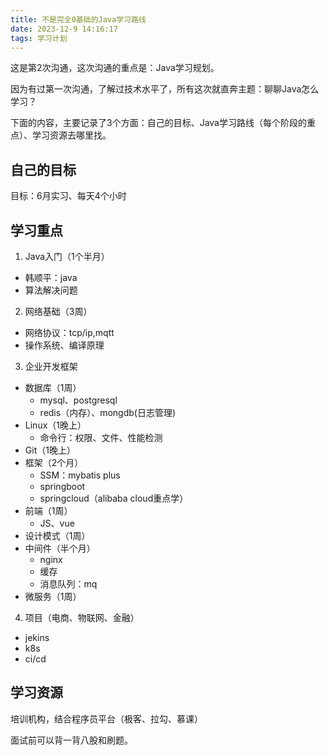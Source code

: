 ```yaml
---
title: 不是完全0基础的Java学习路线
date: 2023-12-9 14:16:17
tags: 学习计划
---
```


这是第2次沟通，这次沟通的重点是：Java学习规划。

因为有过第一次沟通，了解过技术水平了，所有这次就直奔主题：聊聊Java怎么学习？

下面的内容，主要记录了3个方面：自己的目标、Java学习路线（每个阶段的重点）、学习资源去哪里找。


## 自己的目标
目标：6月实习、每天4个小时

## 学习重点


1. Java入门（1个半月）

  - 韩顺平：java
  - 算法解决问题


2. 网络基础（3周）
  - 网络协议：tcp/ip,mqtt
  - 操作系统、编译原理

3. 企业开发框架
  - 数据库（1周）
    - mysql、postgresql
    - redis（内存）、mongdb(日志管理)
  - Linux（1晚上）
    - 命令行：权限、文件、性能检测
  - Git（1晚上）
  - 框架（2个月）
    - SSM：mybatis plus
    - springboot
    - springcloud（alibaba cloud重点学）
  - 前端（1周）
    - JS、vue
  - 设计模式（1周）
  - 中间件（半个月）
    - nginx
    - 缓存
    - 消息队列：mq
  - 微服务（1周）
4. 项目（电商、物联网、金融）
  - jekins
  - k8s
  - ci/cd

## 学习资源

培训机构，结合程序员平台（极客、拉勾、慕课）

面试前可以背一背八股和刷题。

